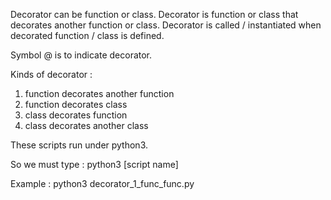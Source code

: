 Decorator can be function or class.
Decorator is function or class that decorates another function or class.
Decorator is called / instantiated when decorated function / class is defined.

Symbol @ is to indicate decorator.

Kinds of decorator :
1. function decorates another function
2. function decorates class
3. class decorates function
4. class decorates another class

These scripts run under python3.

So we must type : python3 [script name]

Example : python3 decorator_1_func_func.py
